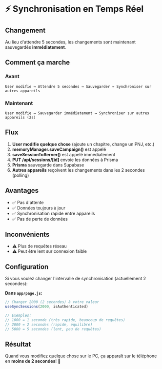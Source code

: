 # ⚡ Synchronisation en Temps Réel

## Changement

Au lieu d'attendre 5 secondes, les changements sont maintenant sauvegardés **immédiatement**.

## Comment ça marche

### Avant
```
User modifie → Attendre 5 secondes → Sauvegarder → Synchroniser sur autres appareils
```

### Maintenant
```
User modifie → Sauvegarder immédiatement → Synchroniser sur autres appareils (2s)
```

## Flux

1. **User modifie quelque chose** (ajoute un chapitre, change un PNJ, etc.)
2. **memoryManager.saveCampaign()** est appelé
3. **saveSessionToServer()** est appelé immédiatement
4. **PUT /api/sessions/[id]** envoie les données à Prisma
5. **Prisma** sauvegarde dans Supabase
6. **Autres appareils** reçoivent les changements dans les 2 secondes (polling)

## Avantages

- ✅ Pas d'attente
- ✅ Données toujours à jour
- ✅ Synchronisation rapide entre appareils
- ✅ Pas de perte de données

## Inconvénients

- ⚠️ Plus de requêtes réseau
- ⚠️ Peut être lent sur connexion faible

## Configuration

Si vous voulez changer l'intervalle de synchronisation (actuellement 2 secondes):

**Dans `app/page.js`:**
```javascript
// Changer 2000 (2 secondes) à votre valeur
useSyncSessions(2000, isAuthenticated)

// Exemples:
// 1000 = 1 seconde (très rapide, beaucoup de requêtes)
// 2000 = 2 secondes (rapide, équilibre)
// 5000 = 5 secondes (lent, peu de requêtes)
```

## Résultat

Quand vous modifiez quelque chose sur le PC, ça apparaît sur le téléphone en **moins de 2 secondes**! 🚀

